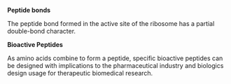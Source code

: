 **Peptide bonds**

The peptide bond formed in the active site of the ribosome has a partial double-bond character.

**Bioactive Peptides**

As amino acids combine to form a peptide, specific bioactive peptides can be designed with implications to the pharmaceutical industry and biologics design usage for therapeutic biomedical research.